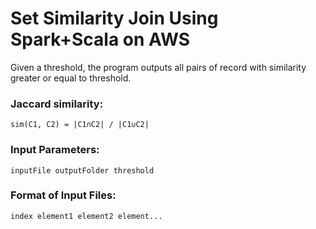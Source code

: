 # Set Similarity Join Using Spark+Scala on AWS

Given a threshold, the program outputs all pairs of record with similarity greater or equal to threshold.

### Jaccard similarity:
`sim(C1, C2) = |C1∩C2| / |C1∪C2|`

### Input Parameters:
`inputFile outputFolder threshold`

### Format of Input Files:
`index element1 element2 element...`
